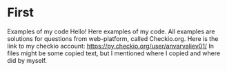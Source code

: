 # First
Examples of my code
Hello! Here examples of my code. All examples are solutions for questions from web-platform, called Checkio.org.
Here is the link to my checkio account: https://py.checkio.org/user/anvarvaliev01/
In files might be some copied text, but I mentioned where I copied and where did by myself.
